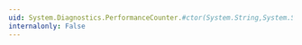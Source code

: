```yaml
---
uid: System.Diagnostics.PerformanceCounter.#ctor(System.String,System.String,System.String)
internalonly: False
---
```

